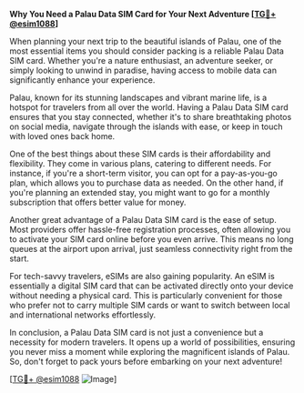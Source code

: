 **Why You Need a Palau Data SIM Card for Your Next Adventure [[TG💪+ @esim1088](https://t.me/s/esim1088)]**

When planning your next trip to the beautiful islands of Palau, one of the most essential items you should consider packing is a reliable Palau Data SIM card. Whether you're a nature enthusiast, an adventure seeker, or simply looking to unwind in paradise, having access to mobile data can significantly enhance your experience. 

Palau, known for its stunning landscapes and vibrant marine life, is a hotspot for travelers from all over the world. Having a Palau Data SIM card ensures that you stay connected, whether it's to share breathtaking photos on social media, navigate through the islands with ease, or keep in touch with loved ones back home. 

One of the best things about these SIM cards is their affordability and flexibility. They come in various plans, catering to different needs. For instance, if you're a short-term visitor, you can opt for a pay-as-you-go plan, which allows you to purchase data as needed. On the other hand, if you're planning an extended stay, you might want to go for a monthly subscription that offers better value for money.

Another great advantage of a Palau Data SIM card is the ease of setup. Most providers offer hassle-free registration processes, often allowing you to activate your SIM card online before you even arrive. This means no long queues at the airport upon arrival, just seamless connectivity right from the start. 

For tech-savvy travelers, eSIMs are also gaining popularity. An eSIM is essentially a digital SIM card that can be activated directly onto your device without needing a physical card. This is particularly convenient for those who prefer not to carry multiple SIM cards or want to switch between local and international networks effortlessly.

In conclusion, a Palau Data SIM card is not just a convenience but a necessity for modern travelers. It opens up a world of possibilities, ensuring you never miss a moment while exploring the magnificent islands of Palau. So, don't forget to pack yours before embarking on your next adventure! 

[[TG💪+ @esim1088](https://t.me/s/esim1088) ![Image](https://i.postimg.cc/Y0z9fWf4/image.png)]
